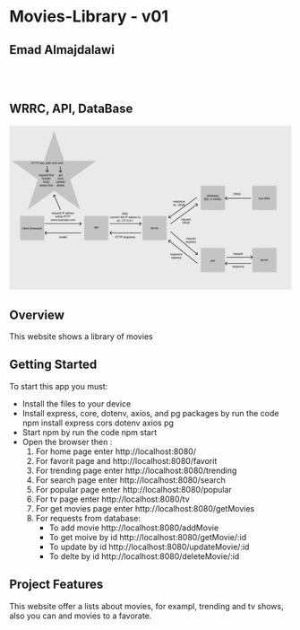 # Movies-Library - v01

## **Emad Almajdalawi**

<br>

<br>

## WRRC, API, DataBase

![WRRC](images/database.png)

## Overview
This website shows a library of movies

## Getting Started
To start this app you must:
- Install the files to your device
- Install express, core, dotenv, axios, and pg packages by run the code   npm install express cors dotenv axios pg
- Start npm by run the code    npm start
- Open the browser then :
    1. For home page enter http://localhost:8080/ 
    2. For favorit page and http://localhost:8080/favorit
    3. For trending page enter http://localhost:8080/trending
    4. For search page enter http://localhost:8080/search
    5. For popular page enter http://localhost:8080/popular
    6. For tv page enter http://localhost:8080/tv
    7. For get movies page enter http://localhost:8080/getMovies
    8. For requests from database:
        - To add movie http://localhost:8080/addMovie
        - To get moive by id http://localhost:8080/getMovie/:id
        - To update by id http://localhost:8080/updateMovie/:id
        - To delte by id http://localhost:8080/deleteMovie/:id




## Project Features
This website offer a lists about movies, for exampl, trending and tv shows, also you can and movies to a favorate.
